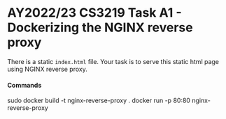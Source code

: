 # AY2022/23 CS3219 Task A1 - Dockerizing the NGINX reverse proxy

There is a static `index.html` file. Your task is to serve this static html page using NGINX reverse proxy.


#### Commands
sudo docker build -t nginx-reverse-proxy .
docker run -p 80:80 nginx-reverse-proxy